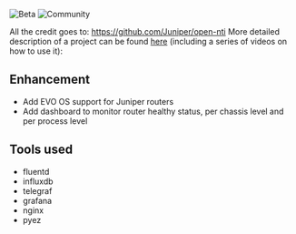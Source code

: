 ![Beta](https://img.shields.io/badge/status-beta-yellowgreen.svg?style=flat "Beta")
![Community](https://img.shields.io/badge/support-community-blue.svg?style=flat "Community")

All the credit goes to: https://github.com/Juniper/open-nti 
More detailed description of a project can be found [here](http://forums.juniper.net/t5/Analytics/Open-Source-Universal-Telemetry-Collector-for-Junos/ba-p/288677) (including a series of videos on how to use it):

## Enhancement
- Add EVO OS support for Juniper routers
- Add dashboard to monitor router healthy status, per chassis level and per process level

 
## Tools used
 - fluentd
 - influxdb
 - telegraf
 - grafana
 - nginx
 - pyez
